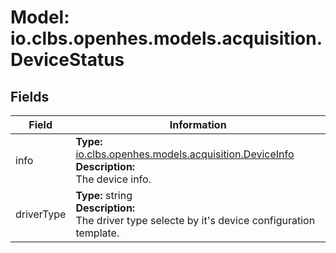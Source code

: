 # Model: io.clbs.openhes.models.acquisition.DeviceStatus

## Fields

| Field | Information |
| --- | --- |
| info | <b>Type:</b> [io.clbs.openhes.models.acquisition.DeviceInfo](model-io-clbs-openhes-models-acquisition-deviceinfo.md)<br><b>Description:</b><br>The device info. |
| driverType | <b>Type:</b> string<br><b>Description:</b><br>The driver type selecte by it's device configuration template. |

